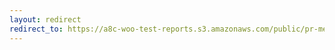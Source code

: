 ```yaml
---
layout: redirect
redirect_to: https://a8c-woo-test-reports.s3.amazonaws.com/public/pr-merge/45185/api/index.html
---
```

